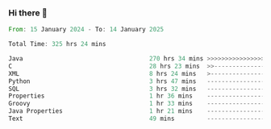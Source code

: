 ### Hi there 👋

<!--
**luoxuanzao/luoxuanzao** is a ✨ _special_ ✨ repository because its `README.md` (this file) appears on your GitHub profile.

Here are some ideas to get you started:

- 🔭 I’m currently working on ...
- 🌱 I’m currently learning ...
- 👯 I’m looking to collaborate on ...
- 🤔 I’m looking for help with ...
- 💬 Ask me about ...
- 📫 How to reach me: ...
- 😄 Pronouns: ...
- ⚡ Fun fact: ...
-->

<!--START_SECTION:waka-->

```rust
From: 15 January 2024 - To: 14 January 2025

Total Time: 325 hrs 24 mins

Java                                   270 hrs 34 mins >>>>>>>>>>>>>>>>>>>>>----   83.12 %
C                                      28 hrs 23 mins  >>-----------------------   08.72 %
XML                                    8 hrs 24 mins   >------------------------   02.58 %
Python                                 3 hrs 47 mins   -------------------------   01.16 %
SQL                                    3 hrs 32 mins   -------------------------   01.09 %
Properties                             1 hr 36 mins    -------------------------   00.49 %
Groovy                                 1 hr 33 mins    -------------------------   00.48 %
Java Properties                        1 hr 21 mins    -------------------------   00.42 %
Text                                   49 mins         -------------------------   00.25 %
```

<!--END_SECTION:waka-->
